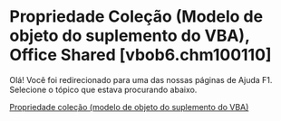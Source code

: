 
# Propriedade Coleção (Modelo de objeto do suplemento do VBA), Office Shared [vbob6.chm100110]

Olá! Você foi redirecionado para uma das nossas páginas de Ajuda F1. Selecione o tópico que estava procurando abaixo.

[Propriedade coleção (modelo de objeto do suplemento do VBA)](http://msdn.microsoft.com/library/98a29080-a9e9-9235-64aa-4bcb8ee46034%28Office.15%29.aspx)

